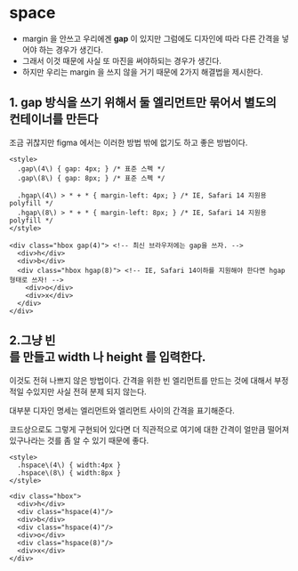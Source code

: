 space
===
- margin 을 안쓰고 우리에겐 **gap** 이 있지만 그럼에도 디자인에 따라 다른 간격을 넣어야 하는 경우가 생긴다.
- 그래서 이것 때문에 사실 또 마진을 써야하되는 경우가 생긴다.
- 하지만 우리는 margin 을 쓰지 않을 거기 때문에 2가지 해결법을 제시한다.

## 1. gap 방식을 쓰기 위해서 둘 엘리먼트만 묶어서 별도의 컨테이너를 만든다
조금 귀찮지만 figma 에서는 이러한 방법 밖에 없기도 하고 좋은 방법이다.

```
<style>
  .gap\(4\) { gap: 4px; } /* 표준 스펙 */
  .gap\(8\) { gap: 8px; } /* 표준 스펙 */ 

  .hgap\(4\) > * + * { margin-left: 4px; } /* IE, Safari 14 지원용 polyfill */
  .hgap\(8\) > * + * { margin-left: 8px; } /* IE, Safari 14 지원용 polyfill */
</style>

<div class="hbox gap(4)"> <!-- 최신 브라우저에는 gap을 쓰자. -->
  <div>h</div>
  <div>b</div>
  <div class="hbox hgap(8)"> <!-- IE, Safari 14이하를 지원해야 한다면 hgap형태로 쓰자! -->
    <div>o</div>
    <div>x</div>
  </div>
</div>
```

## 2.그냥 빈 <div></div> 를 만들고 width 나 height 를 입력한다.
이것도 전혀 나쁘지 않은 방법이다. 간격을 위한 빈 엘리먼트를 만드는 것에 대해서 부정적일 수있지만 사실 전혀 분제 되지 않는다.

대부분 디자인 명세는 엘리먼트와 엘리먼트 사이의 간격을 표기해준다.

코드상으로도 그렇게 구현되어 있다면 더 직관적으로 여기에 대한 간격이 얼만큼 떨어져 있구나라는 것를 좀 알 수 있기 때문에 좋다.

```
<style>
  .hspace\(4\) { width:4px }
  .hspace\(8\) { width:8px }
</style>

<div class="hbox">
  <div>h</div>
  <div class="hspace(4)"/>
  <div>b</div>
  <div class="hspace(4)"/>
  <div>o</div>
  <div class="hspace(8)"/>
  <div>x</div>
</div>

```
